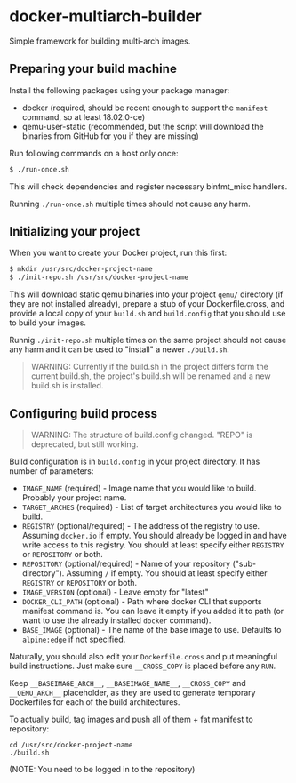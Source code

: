 # docker-multiarch-builder
Simple framework for building multi-arch images.

## Preparing your build machine

Install the following packages using your package manager:
 - docker (required, should be recent enough to support the `manifest` command, so at least 18.02.0-ce)
 - qemu-user-static (recommended, but the script will download the binaries from GitHub for you if they are missing) 

Run following commands on a host only once:
```bash
$ ./run-once.sh
```

This will check dependencies and register necessary binfmt_misc handlers.

Running `./run-once.sh` multiple times should not cause any harm.

## Initializing your project

When you want to create your Docker project, run this first:

```bash
$ mkdir /usr/src/docker-project-name
$ ./init-repo.sh /usr/src/docker-project-name
```

This will download static qemu binaries into your project `qemu/` directory (if they are not installed already), prepare a stub of your Dockerfile.cross, and provide a local copy of your `build.sh` and `build.config` that you should use to build your images.

Runnig `./init-repo.sh` multiple times on the same project should not cause any harm and it can be used to "install" a newer `./build.sh`.

> WARNING: Currently if the build.sh in the project differs form the current build.sh, the project's build.sh will be renamed and a new build.sh is installed.

## Configuring build process

> WARNING: The structure of build.config changed. "REPO" is deprecated, but still working.

Build configuration is in `build.config` in your project directory. It has number of parameters:
- `IMAGE_NAME` (required) - Image name that you would like to build. Probably your project name.
- `TARGET_ARCHES` (required) - List of target architectures you would like to build.
- `REGISTRY` (optional/required) - The address of the registry to use. Assuming `docker.io` if empty. You should already be logged in and have write access to this registry. You should at least specify either `REGISTRY` or `REPOSITORY` or both.
- `REPOSITORY` (optional/required) - Name of your repository ("sub-directory"). Assuming `/` if empty. You should at least specify either `REGISTRY` or `REPOSITORY` or both.
- `IMAGE_VERSION` (optional) - Leave empty for "latest"
- `DOCKER_CLI_PATH` (optional) - Path where docker CLI that supports manifest command is. You can leave it empty if you added it to path (or want to use the already installed `docker` command).
- `BASE_IMAGE` (optional) - The name of the base image to use. Defaults to `alpine:edge` if not specified.

Naturally, you should also edit your `Dockerfile.cross` and put meaningful build instructions. Just make sure `__CROSS_COPY` is placed before any `RUN`.

Keep `__BASEIMAGE_ARCH__`, `__BASEIMAGE_NAME__`, `__CROSS_COPY` and `__QEMU_ARCH__` placeholder, as they are used to generate temporary Dockerfiles for each of the build architectures.

To actually build, tag images and push all of them + fat manifest to repository:
```
cd /usr/src/docker-project-name
./build.sh
```
(NOTE: You need to be logged in to the repository)
